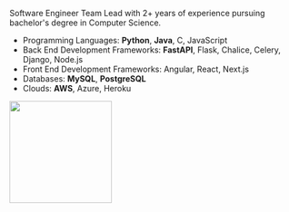 Software Engineer Team Lead with 2+ years of experience pursuing bachelor's degree in Computer Science. 

 - Programming Languages: **Python**, **Java**, C, JavaScript
 - Back End Development Frameworks: **FastAPI**, Flask, Chalice, Celery, Django, Node.js
 - Front End Development Frameworks: Angular, React, Next.js
 - Databases: **MySQL**, **PostgreSQL**
 - Clouds: **AWS**, Azure, Heroku

<img height="180em" align="left" src="https://github-readme-stats.vercel.app/api/top-langs/?username=willJOIN&exclude_repo=KNN-Image-Classification&show_icons=true&theme=github_dark&hide_border=true&layout=compact&langs_count=8"/>   
